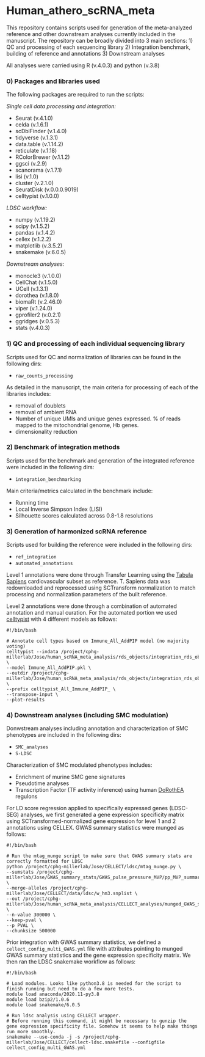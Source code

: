 # Human_athero_scRNA_meta

This repository contains scripts used for generation of the meta-analyzed reference and other downstream analyses currently included in the manuscript. The repository can be broadly divided into 3 main sections: 1) QC and processing of each sequencing library 2) Integration benchmark, building of reference and annotations 3) Downstream analyses

All analyses were carried using R (v.4.0.3) and python (v.3.8)

### 0) Packages and libraries used

The following packages are required to run the scripts:

*Single cell data processing and integration:*

- Seurat (v.4.1.0)
- celda (v.1.6.1)
- scDblFinder (v.1.4.0)
- tidyverse (v.1.3.1)
- data.table (v.1.14.2)
- reticulate (v.1.18)
- RColorBrewer (v.1.1.2)
- ggsci (v.2.9)
- scanorama (v.1.7.1)
- lisi (v.1.0)
- cluster (v.2.1.0)
- SeuratDisk (v.0.0.0.9019)
- celltypist (v.1.0.0)

*LDSC workflow:*
- numpy (v.1.19.2)
- scipy (v.1.5.2)
- pandas (v.1.4.2)
- cellex (v.1.2.2)
- matplotlib (v.3.5.2)
- snakemake (v.6.0.5)

*Downstream analyses:*
- monocle3 (v.1.0.0)
- CellChat (v.1.5.0)
- UCell (v.1.3.1)
- dorothea (v.1.8.0)
- biomaRt (v.2.46.0)
- viper (v.1.24.0)
- gprofiler2 (v.0.2.1)
- ggridges (v.0.5.3)
- stats (v.4.0.3)



### 1) QC and processing of each individual sequencing library

Scripts used for QC and normalization of libraries can be found in the following dirs:

- `raw_counts_processing`

As detailed in the manuscript, the main criteria for processing of each of the libraries includes:

- removal of doublets 
- removal of ambient RNA
- Number of unique UMIs and unique genes expressed. % of reads mapped to the mitochondrial genome, Hb genes.
- dimensionality reduction


### 2) Benchmark of integration methods

Scripts used for the benchmark and generation of the integrated reference were included in the following dirs:

- `integration_benchmarking`

Main criteria/metrics calculated in the benchmark include:
- Running time
- Local Inverse Simpson Index (LISI)
- Silhouette scores calculated across 0.8-1.8 resolutions

### 3) Generation of harmonized scRNA reference 

Scripts used for building the reference were included in the following dirs:

- `ref_integration`
- `automated_annotations`

Level 1 annotations were done through Transfer Learning using the [Tabula Sapiens](https://tabula-sapiens-portal.ds.czbiohub.org/) cardiovascular subset as reference. T. Sapiens data was redownloaded and reprocessed using SCTransform normalization to match processing and normalization parameters of the built reference.

Level 2 annotations were done through a combination of automated annotation and manual curation. For the automated portion we used [celltypist](https://github.com/Teichlab/celltypist) with 4 different models as follows:

```
#!/bin/bash

# Annotate cell types based on Immune_All_AddPIP model (no majority voting)
celltypist --indata /project/cphg-millerlab/Jose/human_scRNA_meta_analysis/rds_objects/integration_rds_objects/rPCA/alsaigh_pan_wirka_hu_int/CELLECT_inputs/rpca_int_sct_v3_norm_counts.csv \
--model Immune_All_AddPIP.pkl \
--outdir /project/cphg-millerlab/Jose/human_scRNA_meta_analysis/rds_objects/integration_rds_objects/rPCA/alsaigh_pan_wirka_hu_int/celltypist_outputs/Immune_All_AddPIP \
--prefix celltypist_All_Immune_AddPIP_ \
--transpose-input \
--plot-results
```

### 4) Downstream analyses (including SMC modulation)

Donwstream analyses including annotation and characterization of SMC phenotypes are included in the following dirs:

- `SMC_analyses`
- `S-LDSC`

Characterization of SMC modulated phenotypes includes:

- Enrichment of murine SMC gene signatures
- Pseudotime analyses
- Transcription Factor (TF activity inference) using human [DoRothEA](https://saezlab.github.io/dorothea/) regulons

For LD score regression applied to specifically expressed genes (LDSC-SEG) analyses, we first generated a gene expression specificity matrix using SCTransformed-normalized gene expression for level 1 and 2 annotations using CELLEX. GWAS summary statistics were munged as follows: 

```
#!/bin/bash

# Run the mtag_munge script to make sure that GWAS summary stats are correctly formatted for LDSC
python /project/cphg-millerlab/Jose/CELLECT/ldsc/mtag_munge.py \
--sumstats /project/cphg-millerlab/Jose/GWAS_summary_stats/GWAS_pulse_pressure_MVP/pp_MVP_summary_for_ldsc.txt.gz \
--merge-alleles /project/cphg-millerlab/Jose/CELLECT/data/ldsc/w_hm3.snplist \
--out /project/cphg-millerlab/Jose/human_scRNA_meta_analysis/CELLECT_analyses/munged_GWAS_summary_stats/pulse_pressure_MVP_GWAS/munged_pulse_pressure_MVP \
--n-value 300000 \
--keep-pval \
--p PVAL \
--chunksize 500000
```
Prior integration with GWAS summary statistics, we defined a `cellect_config_multi_GWAS.yml` file with attributes pointing to munged GWAS summary statistics and the gene expression specificity matrix. We then ran the LDSC snakemake workflow as follows: 

```
#!/bin/bash

# Load modules. Looks like python3.8 is needed for the script to finish running but need to do a few more tests. 
module load anaconda/2020.11-py3.8
module load bzip2/1.0.6
module load snakemake/6.0.5

# Run ldsc analysis using CELLECT wrapper.
# Before running this command, it might be necessary to gunzip the gene expression specificity file. Somehow it seems to help make things run more smoothly. 
snakemake --use-conda -j -s /project/cphg-millerlab/Jose/CELLECT/cellect-ldsc.snakefile --configfile cellect_config_multi_GWAS.yml
